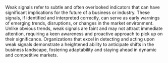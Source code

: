 Weak signals refer to subtle and often overlooked indicators that can have significant implications for the future of a business or industry. These signals, if identified and interpreted correctly, can serve as early warnings of emerging trends, disruptions, or changes in the market environment. Unlike obvious trends, weak signals are faint and may not attract immediate attention, requiring a keen awareness and proactive approach to pick up on their significance. Organizations that excel in detecting and acting upon weak signals demonstrate a heightened ability to anticipate shifts in the business landscape, fostering adaptability and staying ahead in dynamic and competitive markets.

